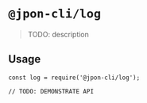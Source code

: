 # `@jpon-cli/log`

> TODO: description

## Usage

```
const log = require('@jpon-cli/log');

// TODO: DEMONSTRATE API
```

